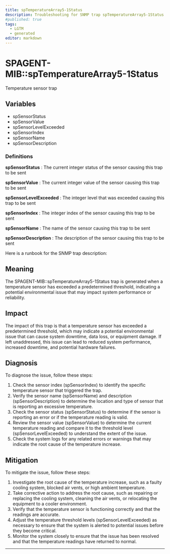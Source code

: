 ```yaml
---
title: spTemperatureArray5-1Status
description: Troubleshooting for SNMP trap spTemperatureArray5-1Status
#published: true
tags:
  - LGTM
  - generated
editor: markdown
---
```


# SPAGENT-MIB::spTemperatureArray5-1Status 

Temperature sensor trap 


## Variables


  - spSensorStatus
  - spSensorValue
  - spSensorLevelExceeded
  - spSensorIndex
  - spSensorName
  - spSensorDescription 

### Definitions 


**spSensorStatus** 
: The current integer status of the sensor causing this trap to be sent 

**spSensorValue** 
: The current integer value of the sensor causing this trap to be sent 

**spSensorLevelExceeded** 
: The integer level that was exceeded causing this trap to be sent 

**spSensorIndex** 
: The integer index of the sensor causing this trap to be sent 

**spSensorName** 
: The name of the sensor causing this trap to be sent 

**spSensorDescription** 
: The description of the sensor causing this trap to be sent 


Here is a runbook for the SNMP trap description:

## Meaning

The SPAGENT-MIB::spTemperatureArray5-1Status trap is generated when a temperature sensor has exceeded a predetermined threshold, indicating a potential environmental issue that may impact system performance or reliability.

## Impact

The impact of this trap is that a temperature sensor has exceeded a predetermined threshold, which may indicate a potential environmental issue that can cause system downtime, data loss, or equipment damage. If left unaddressed, this issue can lead to reduced system performance, increased downtime, and potential hardware failures.

## Diagnosis

To diagnose the issue, follow these steps:

1. Check the sensor index (spSensorIndex) to identify the specific temperature sensor that triggered the trap.
2. Verify the sensor name (spSensorName) and description (spSensorDescription) to determine the location and type of sensor that is reporting an excessive temperature.
3. Check the sensor status (spSensorStatus) to determine if the sensor is reporting an error or if the temperature reading is valid.
4. Review the sensor value (spSensorValue) to determine the current temperature reading and compare it to the threshold level (spSensorLevelExceeded) to understand the extent of the issue.
5. Check the system logs for any related errors or warnings that may indicate the root cause of the temperature increase.

## Mitigation

To mitigate the issue, follow these steps:

1. Investigate the root cause of the temperature increase, such as a faulty cooling system, blocked air vents, or high ambient temperature.
2. Take corrective action to address the root cause, such as repairing or replacing the cooling system, cleaning the air vents, or relocating the equipment to a cooler environment.
3. Verify that the temperature sensor is functioning correctly and that the readings are accurate.
4. Adjust the temperature threshold levels (spSensorLevelExceeded) as necessary to ensure that the system is alerted to potential issues before they become critical.
5. Monitor the system closely to ensure that the issue has been resolved and that the temperature readings have returned to normal.
---




